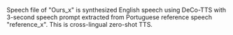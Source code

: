 Speech file of "Ours_x" is synthesized English speech using DeCo-TTS with 3-second speech prompt extracted from Portuguese reference speech "reference_x".
This is cross-lingual zero-shot TTS.
